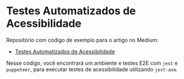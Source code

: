 # Testes Automatizados de Acessibilidade

Repositório com código de exemplo para o artigo no Medium:

* [Testes Automatizados de Acessibilidade]()

Nesse código, você encontrará um ambiente e testes E2E com `jest` e `puppeteer`, para executar testes de acessibilidade utilizando `jest-axe`.
